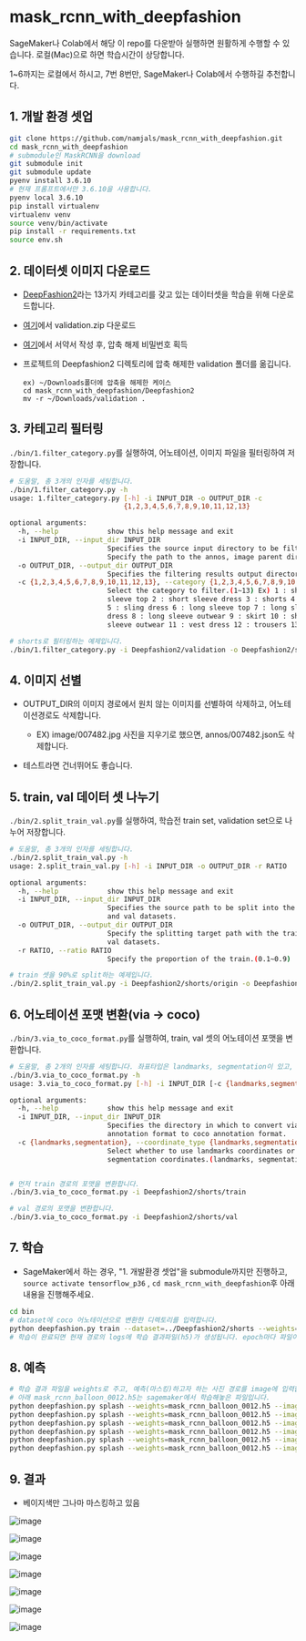 # mask_rcnn_with_deepfashion

SageMaker나 Colab에서 해당 이 repo를 다운받아 실행하면 원활하게 수행할 수 있습니다. 로컬(Mac)으로 하면 학습시간이 상당합니다.

1~6까지는 로컬에서 하시고, 7번 8번만, SageMaker나 Colab에서 수행하길 추천합니다.

## 1. 개발 환경 셋업

```bash
git clone https://github.com/namjals/mask_rcnn_with_deepfashion.git
cd mask_rcnn_with_deepfashion
# submodule인 MaskRCNN을 download
git submodule init
git submodule update
pyenv install 3.6.10
# 현재 프롬프트에서만 3.6.10을 사용합니다.
pyenv local 3.6.10
pip install virtualenv
virtualenv venv
source venv/bin/activate
pip install -r requirements.txt
source env.sh
```



## 2. 데이터셋 이미지 다운로드

- [DeepFashion2](https://github.com/switchablenorms/DeepFashion2)라는 13가지 카테고리를 갖고 있는 데이터셋을 학습을 위해 다운로드합니다.

- [여기](https://drive.google.com/drive/folders/125F48fsMBz2EF0Cpqk6aaHet5VH399Ok?usp=sharing)에서 validation.zip 다운로드
- [여기](https://docs.google.com/forms/d/e/1FAIpQLSeIoGaFfCQILrtIZPykkr8q_h9qQ5BoTYbjvf95aXbid0v2Bw/viewform?usp=sf_link)에서 서약서 작성 후, 압축 해제 비밀번호 획득

- 프로젝트의 Deepfashion2 디렉토리에 압축 해제한 validation 폴더를 옮깁니다.

  ```
  ex) ~/Downloads폴더에 압축을 해제한 케이스
  cd mask_rcnn_with_deepfashion/Deepfashion2
  mv -r ~/Downloads/validation . 
  ```



## 3. 카테고리 필터링

`./bin/1.filter_category.py`를 실행하여, 어노테이션, 이미지 파일을 필터링하여 저장합니다.

```bash
# 도움말, 총 3개의 인자를 세팅합니다.
./bin/1.filter_category.py -h
usage: 1.filter_category.py [-h] -i INPUT_DIR -o OUTPUT_DIR -c
                            {1,2,3,4,5,6,7,8,9,10,11,12,13}

optional arguments:
  -h, --help            show this help message and exit
  -i INPUT_DIR, --input_dir INPUT_DIR
                        Specifies the source input directory to be filtered.
                        Specify the path to the annos, image parent directory.
  -o OUTPUT_DIR, --output_dir OUTPUT_DIR
                        Specifies the filtering results output directory.
  -c {1,2,3,4,5,6,7,8,9,10,11,12,13}, --category {1,2,3,4,5,6,7,8,9,10,11,12,13}
                        Select the category to filter.(1~13) Ex) 1 : short
                        sleeve top 2 : short sleeve dress 3 : shorts 4 : sling
                        5 : sling dress 6 : long sleeve top 7 : long sleeve
                        dress 8 : long sleeve outwear 9 : skirt 10 : short
                        sleeve outwear 11 : vest dress 12 : trousers 13 : vest

# shorts로 필터링하는 예제입니다.
./bin/1.filter_category.py -i Deepfashion2/validation -o Deepfashion2/shorts/origin -c 3
```



## 4. 이미지 선별

- OUTPUT_DIR의 이미지 경로에서 원치 않는 이미지를 선별하여 삭제하고, 어노테이션경로도 삭제합니다. 
  - EX) image/007482.jpg 사진을 지우기로 했으면, annos/007482.json도 삭제합니다.

- 테스트라면 건너뛰어도 좋습니다.



## 5. train, val 데이터 셋 나누기

`./bin/2.split_train_val.py`를 실행하여, 학습전 train set, validation set으로 나누어 저장합니다.

```bash
# 도움말, 총 3개의 인자를 세팅합니다.
./bin/2.split_train_val.py -h
usage: 2.split_train_val.py [-h] -i INPUT_DIR -o OUTPUT_DIR -r RATIO

optional arguments:
  -h, --help            show this help message and exit
  -i INPUT_DIR, --input_dir INPUT_DIR
                        Specifies the source path to be split into the train
                        and val datasets.
  -o OUTPUT_DIR, --output_dir OUTPUT_DIR
                        Specify the splitting target path with the train and
                        val datasets.
  -r RATIO, --ratio RATIO
                        Specify the proportion of the train.(0.1~0.9)

# train 셋을 90%로 split하는 예제입니다.
./bin/2.split_train_val.py -i Deepfashion2/shorts/origin -o Deepfashion2/shorts -r 0.9 
```



## 6. 어노테이션 포맷 변환(via -> coco)

`./bin/3.via_to_coco_format.py`를 실행하여, train, val 셋의 어노테이션 포맷을 변환합니다.

```bash
# 도움말, 총 2개의 인자를 세팅합니다. 좌표타입은 landmarks, segmentation이 있고, 기본값은 landmarks 입니다.
./bin/3.via_to_coco_format.py -h
usage: 3.via_to_coco_format.py [-h] -i INPUT_DIR [-c {landmarks,segmentation}]

optional arguments:
  -h, --help            show this help message and exit
  -i INPUT_DIR, --input_dir INPUT_DIR
                        Specifies the directory in which to convert via
                        annotation format to coco annotation format.
  -c {landmarks,segmentation}, --coordinate_type {landmarks,segmentation}
                        Select whether to use landmarks coordinates or
                        segmentation coordinates.(landmarks, segmentation)


# 먼저 train 경로의 포맷을 변환합니다.
./bin/3.via_to_coco_format.py -i Deepfashion2/shorts/train

# val 경로의 포맷을 변환합니다.
./bin/3.via_to_coco_format.py -i Deepfashion2/shorts/val
```



## 7. 학습

- SageMaker에서 하는 경우, "1. 개발환경 셋업"을 submodule까지만 진행하고, `source activate tensorflow_p36` , `cd mask_rcnn_with_deepfashion`후 아래 내용을 진행해주세요.

```bash
cd bin
# dataset에 coco 어노테이션으로 변환한 디렉토리를 입력합니다.
python deepfashion.py train --dataset=../Deepfashion2/shorts --weights=coco
# 학습이 완료되면 현재 경로의 logs에 학습 결과파일(h5)가 생성됩니다. epoch마다 파일이 생성되어 파일이 여러개 인데, 이중 완료된 마지막 파일을 예측할때 사용하면 됩니다.
```



## 8. 예측

```bash
# 학습 결과 파일을 weights로 주고, 예측(마스킹)하고자 하는 사진 경로를 image에 입력합니다.
# 아래 mask_rcnn_balloon_0012.h5는 sagemaker에서 학습해놓은 파일입니다.
python deepfashion.py splash --weights=mask_rcnn_balloon_0012.h5 --image=test/1.jpg
python deepfashion.py splash --weights=mask_rcnn_balloon_0012.h5 --image=test/2.jpg
python deepfashion.py splash --weights=mask_rcnn_balloon_0012.h5 --image=test/3.jpg
python deepfashion.py splash --weights=mask_rcnn_balloon_0012.h5 --image=test/4.jpg
python deepfashion.py splash --weights=mask_rcnn_balloon_0012.h5 --image=test/5.jpg
python deepfashion.py splash --weights=mask_rcnn_balloon_0012.h5 --image=test/6.jpg
```



## 9. 결과

- 베이지색만 그나마 마스킹하고 있음

![image](https://github.com/namjals/mask_rcnn_with_deepfashion/blob/main/image/splash_20201119T025814.png)

![image](https://github.com/namjals/mask_rcnn_with_deepfashion/blob/main/image/splash_20201119T030018.png)

![image](https://github.com/namjals/mask_rcnn_with_deepfashion/blob/main/image/splash_20201119T025708.png)

![image](https://github.com/namjals/mask_rcnn_with_deepfashion/blob/main/image/splash_20201119T025743.png)

![image](https://github.com/namjals/mask_rcnn_with_deepfashion/blob/main/image/splash_20201119T025851.png)

![image](https://github.com/namjals/mask_rcnn_with_deepfashion/blob/main/image/splash_20201119T025941.png)







![image](https://github.com/switchablenorms/DeepFashion2/blob/master/images/deepfashion2_bigbang.png)
